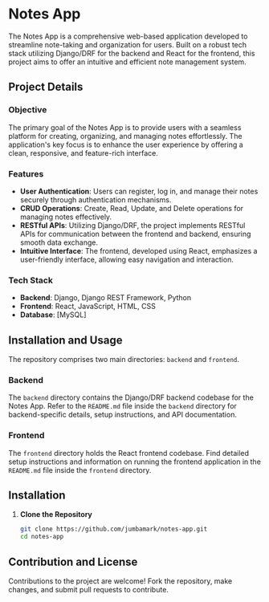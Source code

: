 # Notes App

The Notes App is a comprehensive web-based application developed to streamline note-taking and organization for users. Built on a robust tech stack utilizing Django/DRF for the backend and React for the frontend, this project aims to offer an intuitive and efficient note management system.

## Project Details

### Objective
The primary goal of the Notes App is to provide users with a seamless platform for creating, organizing, and managing notes effortlessly. The application's key focus is to enhance the user experience by offering a clean, responsive, and feature-rich interface.

### Features
- **User Authentication**: Users can register, log in, and manage their notes securely through authentication mechanisms.
- **CRUD Operations**: Create, Read, Update, and Delete operations for managing notes effectively.
- **RESTful APIs**: Utilizing Django/DRF, the project implements RESTful APIs for communication between the frontend and backend, ensuring smooth data exchange.
- **Intuitive Interface**: The frontend, developed using React, emphasizes a user-friendly interface, allowing easy navigation and interaction.

### Tech Stack
- **Backend**: Django, Django REST Framework, Python
- **Frontend**: React, JavaScript, HTML, CSS
- **Database**: [MySQL]

## Installation and Usage

The repository comprises two main directories: `backend` and `frontend`.

### Backend
The `backend` directory contains the Django/DRF backend codebase for the Notes App. Refer to the `README.md` file inside the `backend` directory for backend-specific details, setup instructions, and API documentation.

### Frontend
The `frontend` directory holds the React frontend codebase. Find detailed setup instructions and information on running the frontend application in the `README.md` file inside the `frontend` directory.

## Installation

1. **Clone the Repository**
   ```bash
   git clone https://github.com/jumbamark/notes-app.git
   cd notes-app

## Contribution and License

Contributions to the project are welcome! Fork the repository, make changes, and submit pull requests to contribute.